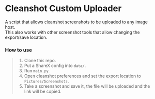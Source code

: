 # Cleanshot Custom Uploader
A script that allows cleanshot screenshots to be uploaded to any image host.  
This also works with other screenshot tools that allow changing the export/save location.  

### How to use
> 1. Clone this repo.
> 2. Put a ShareX config into `data/`.
> 3. Run `main.py`.
> 4. Open cleanshot preferences and set the export location to `Pictures/Screenshots`.
> 5. Take a screenshot and save it, the file will be uploaded and the link will be copied.